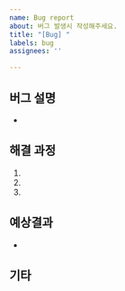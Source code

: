 ```yaml
---
name: Bug report
about: 버그 발생시 작성해주세요.
title: "[Bug] "
labels: bug
assignees: ''

---
```


## 버그 설명
- 

## 해결 과정
1. 
2. 
3. 

## 예상결과
- 

## 기타
